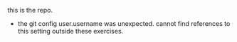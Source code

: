 this is the repo.

* the git config user.username was unexpected. cannot find references
  to this setting outside these exercises.
